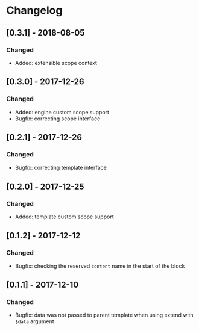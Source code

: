 # Changelog

## [0.3.1] - 2018-08-05

### Changed

* Added: extensible scope context

## [0.3.0] - 2017-12-26

### Changed

* Added: engine custom scope support
* Bugfix: correcting scope interface

## [0.2.1] - 2017-12-26

### Changed

* Bugfix: correcting template interface

## [0.2.0] - 2017-12-25

### Changed

* Added: template custom scope support

## [0.1.2] - 2017-12-12

### Changed

* Bugfix: checking the reserved `content` name in the start of the block

## [0.1.1] - 2017-12-10

### Changed

* Bugfix: data was not passed to parent template when using extend with `$data` argument
